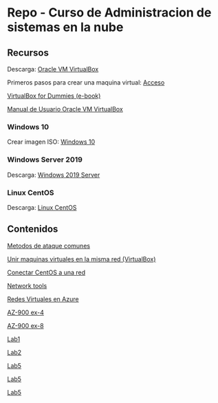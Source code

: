 # Repo - Curso de Administracion de sistemas en la nube

## Recursos
Descarga: [Oracle VM VirtualBox](https://www.oracle.com/virtualization/technologies/vm/downloads/virtualbox-downloads.html)

Primeros pasos para crear una maquina virtual: [Acceso](md/virtual.md)

[VirtualBox for Dummies (e-book)](https://blogs.oracle.com/virtualization/post/ebook-available-virtualbox-for-dummies)

[Manual de Usuario Oracle VM VirtualBox](https://docs.oracle.com/en/virtualization/virtualbox/7.0/user/index.html)


### Windows 10
Crear imagen ISO: [Windows 10](md/windows.md)
### Windows Server 2019
Descarga: [Windows 2019 Server](https://www.microsoft.com/en-us/evalcenter/download-windows-server-2019)
### Linux CentOS
Descarga: [Linux CentOS](https://www.centos.org/download/)

## Contenidos

[Metodos de ataque comunes](md/attack.md)

[Unir maquinas virtuales en la misma red (VirtualBox)](md/networks.md)

[Conectar CentOS a una red](md/centosNW.md)

[Network tools](md/nmcli.md)

[Redes Virtuales en Azure](md/vnet.md)

[AZ-900 ex-4](md/ex4.md)

[AZ-900 ex-8](md/ex8.md)

[Lab1](md/lab1.md)

[Lab2](md/lab2.md)

[Lab5](md/lab5.md)

[Lab5](md/lab6.md)

[Lab5](md/lab10.md)